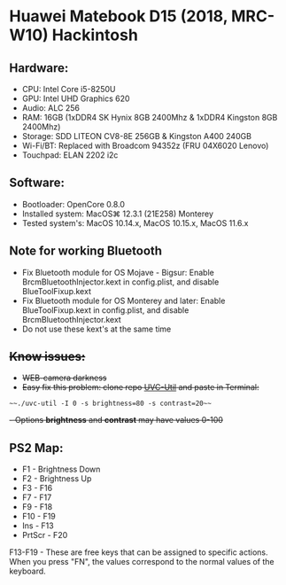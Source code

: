 # Huawei Matebook D15 (2018, MRC-W10) Hackintosh
## Hardware:
- CPU: Intel Core i5-8250U
- GPU: Intel UHD Graphics 620
- Audio: ALC 256
- RAM: 16GB (1xDDR4 SK Hynix 8GB 2400Mhz & 1xDDR4 Kingston 8GB 2400Mhz)
- Storage: SDD LITEON CV8-8E 256GB & Kingston A400 240GB
- Wi-Fi/BT: Replaced with Broadcom 94352z (FRU 04X6020 Lenovo)
- Touchpad: ELAN 2202 i2c

## Software:
- Bootloader: OpenCore 0.8.0
- Installed system: MacOS⌘ 12.3.1 (21E258) Monterey
- Tested system's: MacOS 10.14.x, MacOS 10.15.x, MacOS 11.6.x

## Note for working Bluetooth
- Fix Bluetooth module for OS Mojave - Bigsur: Enable BrcmBluetoothInjector.kext in config.plist, and disable BlueToolFixup.kext
- Fix Bluetooth module for OS Monterey and later: Enable BlueToolFixup.kext in config.plist, and disable BrcmBluetoothInjector.kext
- Do not use these kext's at the same time

## ~~Know issues:~~
- ~~WEB-camera darkness~~
- ~~Easy fix this problem: clone repo [UVC-Util](https://github.com/jtfrey/uvc-util) and paste in Terminal:~~
~~~~~~
~~./uvc-util -I 0 -s brightness=80 -s contrast=20~~
~~~~~~
~~- Options **brightness** and **contrast** may have values 0-100~~ 
## PS2 Map:
- F1 - Brightness Down
- F2 - Brightness Up
- F3 - F16
- F7 - F17
- F9 - F18
- F10 - F19
- Ins - F13
- PrtScr - F20

F13-F19 - These are free keys that can be assigned to specific actions.
When you press "FN", the values correspond to the normal values of the keyboard.
